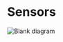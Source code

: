# Sensors


![Blank diagram](https://github.com/user-attachments/assets/209799d8-e8c7-49d9-a5c5-9beff86e478e)
